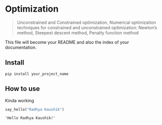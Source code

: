 # Optimization
> Unconstrained and Constrained optimization, Numerical optimization techniques for constrained and unconstrained optimization: Newton’s method, Steepest descent method, Penalty function method


This file will become your README and also the index of your documentation.

## Install

`pip install your_project_name`

## How to use

Kinda working

```python
say_hello("Radhya Kaushik")
```




    'Hello Radhya Kaushik!'


